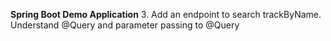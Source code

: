 **Spring Boot Demo Application**
3. Add an endpoint to search trackByName. Understand @Query and parameter passing to
@Query
